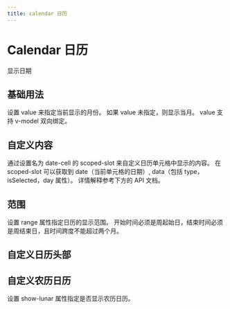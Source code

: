 ```yaml
---
title: calendar 日历
---
```


# Calendar 日历

显示日期

## 基础用法

设置 value 来指定当前显示的月份。 如果 value 未指定，则显示当月。 value 支持 v-model 双向绑定。

<preview path="./def.vue" />

## 自定义内容

通过设置名为 date-cell 的 scoped-slot 来自定义日历单元格中显示的内容。 在 scoped-slot 可以获取到 date（当前单元格的日期）, data（包括 type，isSelected，day 属性）。 详情解释参考下方的 API 文档。

<preview path="./customizeCalendar.vue" />

## 范围

设置 range 属性指定日历的显示范围。 开始时间必须是周起始日，结束时间必须是周结束日，且时间跨度不能超过两个月。

<preview path="./rangeCalendar.vue" />

## 自定义日历头部

<preview path="./CustomizeTheCalendarHeader.vue" />

## 自定义农历日历

设置 show-lunar 属性指定是否显示农历日历。

<preview path="./lunarCalendar.vue" />

<!-- ## 国际化

由于 Element Plus 的默认语言为英语，如果你需要设置其它的语言，请参考国际化文档。

要注意的是：日期相关的文字（月份，每一周的第一天等等）也都是通过国际化来配置的。 -->

<!-- <API src="./collapse.json" lang="zh"></API>

<API src="./collapse_item.json" lang="zh"></API> -->
